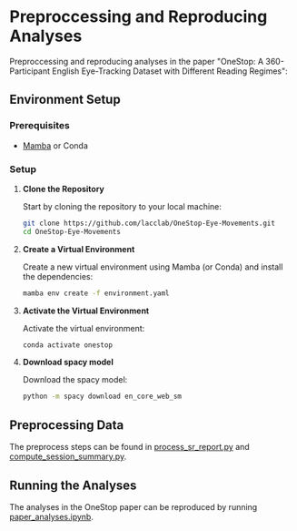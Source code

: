 # Preproccessing and Reproducing Analyses

Preproccessing and reproducing analyses in the paper "OneStop: A 360-Participant English Eye-Tracking Dataset with Different Reading Regimes":

## Environment Setup

### Prerequisites

* [Mamba](https://github.com/conda-forge/miniforge#mambaforge) or Conda

### Setup

1. **Clone the Repository**

    Start by cloning the repository to your local machine:

    ```bash
    git clone https://github.com/lacclab/OneStop-Eye-Movements.git
    cd OneStop-Eye-Movements
    ```

2. **Create a Virtual Environment**

    Create a new virtual environment using Mamba (or Conda) and install the dependencies:

    ```bash
    mamba env create -f environment.yaml
    ```

3. **Activate the Virtual Environment**

    Activate the virtual environment:

    ```bash
    conda activate onestop
    ```

4. **Download spacy model**

    Download the spacy model:

    ```bash
    python -m spacy download en_core_web_sm
    ```

## Preprocessing Data

The preprocess steps can be found in [process_sr_report.py](https://github.com/lacclab/OneStop-Eye-Movements/blob/main/data_preprocessing/process_sr_report.py) and [compute_session_summary.py](https://github.com/lacclab/OneStop-Eye-Movements/blob/main/data_preprocessing/compute_session_summary.py).

## Running the Analyses

The analyses in the OneStop paper can be reproduced by running [paper_analyses.ipynb](https://github.com/lacclab/OneStop-Eye-Movements/blob/main/onestop_paper_analyses/paper_analyses.ipynb).
